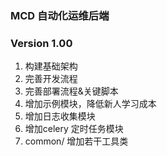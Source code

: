 ### MCD 自动化运维后端
### Version 1.00
1. 构建基础架构
2. 完善开发流程
3. 完善部署流程&关键脚本
4. 增加示例模块，降低新人学习成本
5. 增加日志收集模块
6. 增加celery 定时任务模块
7. common/ 增加若干工具类
